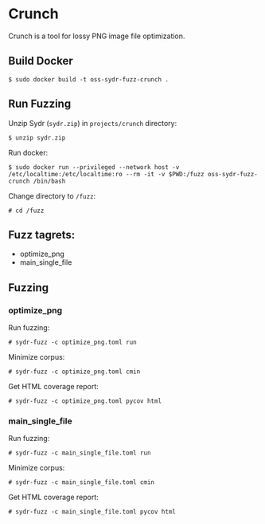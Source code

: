 # Crunch

Crunch is a tool for lossy PNG image file optimization.

## Build Docker

    $ sudo docker build -t oss-sydr-fuzz-crunch .

## Run Fuzzing

Unzip Sydr (`sydr.zip`) in `projects/crunch` directory:

    $ unzip sydr.zip

Run docker:

    $ sudo docker run --privileged --network host -v /etc/localtime:/etc/localtime:ro --rm -it -v $PWD:/fuzz oss-sydr-fuzz-crunch /bin/bash

Change directory to `/fuzz`:

    # cd /fuzz

## Fuzz tagrets:

  * optimize_png
  * main_single_file 

## Fuzzing

### optimize_png

Run fuzzing:

    # sydr-fuzz -c optimize_png.toml run

Minimize corpus:

    # sydr-fuzz -c optimize_png.toml cmin

Get HTML coverage report:

    # sydr-fuzz -c optimize_png.toml pycov html

### main_single_file

Run fuzzing:

    # sydr-fuzz -c main_single_file.toml run

Minimize corpus:

    # sydr-fuzz -c main_single_file.toml cmin

Get HTML coverage report:

    # sydr-fuzz -c main_single_file.toml pycov html
